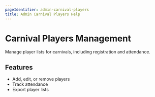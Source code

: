 ```yaml
---
pageIdentifier: admin-carnival-players
title: Admin Carnival Players Help
---
```


# Carnival Players Management

Manage player lists for carnivals, including registration and attendance.

## Features
- Add, edit, or remove players
- Track attendance
- Export player lists
